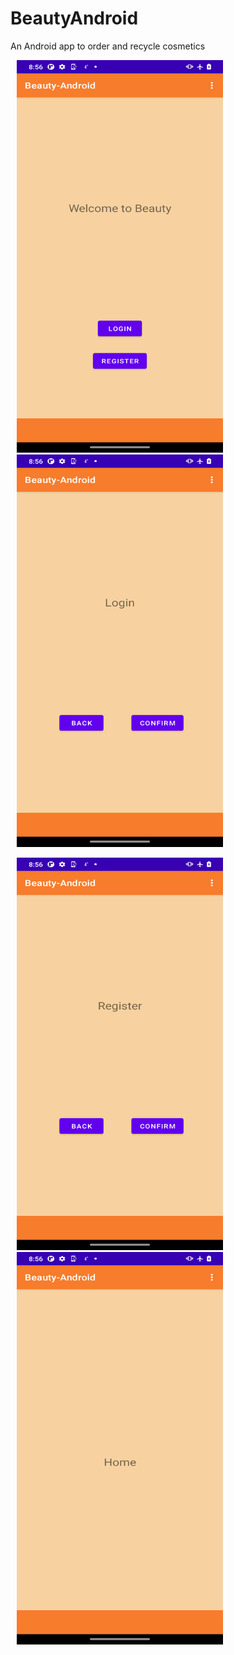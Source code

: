 # BeautyAndroid
An Android app to order and recycle cosmetics

<p float="left">
  <img src="screenshots/screenshot00.png" height ="628" width="330" hspace="10" />
  <img src="screenshots/screenshot01.png" height ="628" width="330" hspace="10" />
</p>

<p float="left">
  <img src="screenshots/screenshot02.png" height ="628" width="330" hspace="10" />
  <img src="screenshots/screenshot03.png" height ="628" width="330" hspace="10" />
</p>
